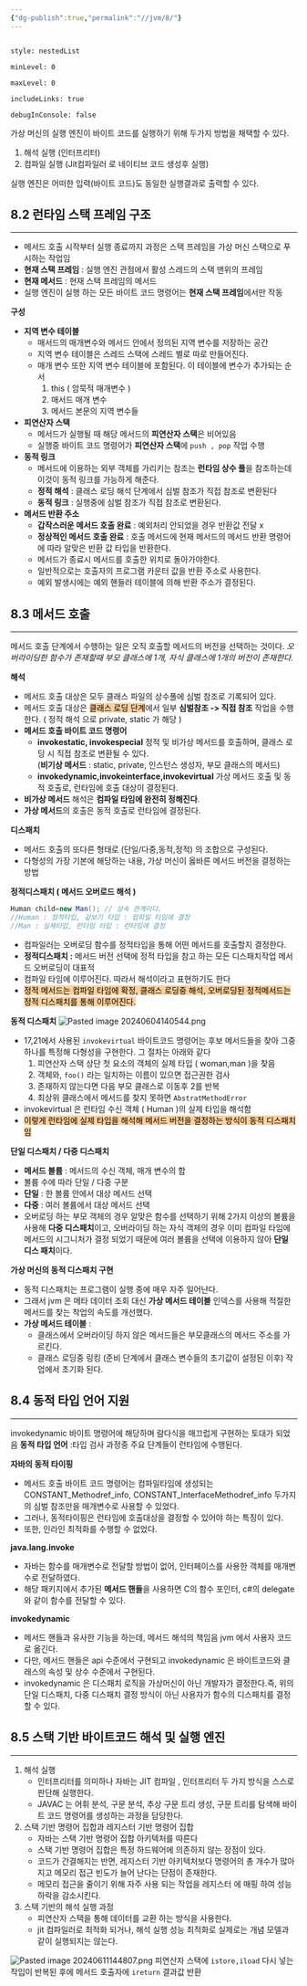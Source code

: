 ```yaml
---
{"dg-publish":true,"permalink":"//jvm/8/"}
---
```



```table-of-contents

style: nestedList

minLevel: 0

maxLevel: 0

includeLinks: true

debugInConsole: false

```

가상 머신의 실행 엔진이 바이트 코드를 실행하기 위해 두가지 방법을 채택할 수 있다.
1. 해석 실행 (인터프리터)
2. 컴파일 실행 (Jit컴파일러 로 네이티브 코드 생성후 실행)

실행 엔진은 어떠한 입력(바이트 코드)도 동일한 실행결과로 출력할 수 있다.


## 8.2 런타임 스택 프레임 구조
---
- 메서드 호출 시작부터 실행 종료까지 과정은 스택 프레임을 가상 머신 스택으로 푸시하는 작업임
- **현재 스택 프레임** : 실행 엔진 관점에서 활성 스레드의 스택 맨위의 프레임
- **현재 메서드** : 현재 스택 프레임의 메서드
- 실행 엔진이 실행 하는 모든 바이트 코드 명령어는 **현재 스택 프레임**에서만 작동

**구성**
- **지역 변수 테이블**
	- 매서드의 매개변수와 메서드 안에서 정의된 지역 변수를 저장하는 공간
	- 지역 변수 테이블은 스레드 스택에 스레드 별로 따로 만들어진다.
	- 매개 변수 또한 지역 변수 테이블에 포함된다. 이 테이블에 변수가 추가되는 순서
		1. this ( 암묵적 매개변수 )
		2. 매서드 매개 변수
		3. 메서드 본문의 지역 변수들
- **피연산자 스택**
	- 메서드가 실행될 때 해당 메서드의 **피연산자 스택**은 비어있음
	- 실행중 바이트 코드 명령어가 **피연산자 스택**에 `push , pop` 작업 수행
- **동적 링크**
	- 메서드에 이용하는 외부 객체를 가리키는 참조는 **런타임 상수 풀**을 참조하는데 이것이 동적 링크를 가능하게 해준다.
	- **정적 해석** : 클래스 로딩 해석 단계에서 심벌 참조가 직접 참조로 변환된다
	- **동적 링크** : 실행중에 심벌 참조가 직접 참조로 변환된다.
- **메서드 반환 주소**
	- **갑작스러운 메서드 호출 완료** : 예외처리 안되었을 경우 반환값 전달 x 
	- **정상적인 메서드 호출 완료**  : 호출 메서드에 현재 메서드의 메서드 반환 명령어에 따라 알맞은 반환 값 타입을 반환한다.
	- 메서드가 종료시 메서드를 호출한 위치로 돌아가야한다.
	- 일반적으로는 호출자의 프로그램 카운터 값을 반환 주소로 사용한다.
	- 예외 발생시에는 예외 핸들러 테이블에 의해 반환 주소가 결정된다.


## 8.3 메서드 호출
---
메서드 호출 단계에서 수행하는 일은 오직 호출할 메서드의 버전을 선택하는 것이다.
*오버라이딩한 함수가 존재할때 부모 클래스에 1개, 자식 클래스에 1개의 버전이 존재한다.*

**해석**
- 메서드 호출 대상은 모두 클래스 파일의 상수풀에 심벌 참조로 기록되어 있다.
- 메서드 호출 대상은 <mark style="background: #FFB86CA6;">클래스 로딩 단계</mark>에서 일부 **심벌참조 -> 직접 참조** 작업을 수행한다. ( 정적 해석 으로 private, static 가 해당  )
- **메서드 호출 바이트 코드 명령어**
	- **invokestatic, invokespecial** 
	  정적 및 비가상 메서드를 호출하며, 클래스 로딩 시 직접 참조로 변환될 수 있다.  
	  (**비기상 메서드** : static, private, 인스턴스 생성자, 부모 클래스의 메서드)
	- **invokedynamic,invokeinterface,invokevirtual**
	 가상 메서드 호출 및 동적 호출로, 런타임에 호출 대상이 결정된다.
- **비가상 메서드** 해석은 **컴파일 타임에 완전히 정해진다**.
- **가상 메서드**의 호출은 동적 호출로 런타임에 결정된다.


**디스패치**
- 메서드 호출의 또다른 형태로 (단일/다중,동적,정적) 의 조합으로 구성된다.
- 다형성의 가장 기본에 해당하는 내용, 가상 머신이 옳바른 메서드 버전을 결정하는 방법


**정적디스패치 ( 메서드 오버로드 해석 )**
```java
Human child=new Man(); // 상속 관계이다.
//Human : 정적타입, 겉보기 타입 : 컴파일 타임에 결정
//Man : 실제타입, 런타임 타입 : 런타임에 결정
```

- 컴파일러는 오버로딩 함수를 정적타입을 통해 어떤 메서드를 호출할지 결정한다.
- **정적디스패치 :** 메서드 버전 선택에 정적 타입을 참고 하는 모든 디스패치작업 메서드 오버로딩이 대표적
- 컴파일 타임에 이루어진다. 따라서 해석이라고 표현하기도 한다
- <mark style="background: #FFB86CA6;">정적 메서드는 컴파일 타임에 확정, 클래스 로딩중 해석, 오버로딩된 정적메서드는 정적 디스패치를 통해 이루어진다.</mark>

**동적 디스패치**
  ![Pasted image 20240604140544.png](/img/user/0.%20%EC%9D%B4%EB%AF%B8%EC%A7%80/Pasted%20image%2020240604140544.png)
- 17,21에서 사용된 `invokevirtual` 바이트코드 명령어는 후보 메서드들을 찾아 그중 하나를 특정해 다형성을 구현한다. 그 절차는 아래와 같다
  1. 피연산자 스택 상단 첫 요소의 객체의 실제 타입 ( woman,man )을 찾음
  2. 객체와, `foo()` 라는 일치하는 이름이 있으면 접근권한 검사
  3. 존재하지 않는다면 다음 부모 클래스로 이동후 2를 반복
  4. 최상위 클래스에서 메서드를 찾지 못하면 `AbstratMethodError`
- invokevirtual 은 런타임 수신 객체 ( Human )의 실제 타입을 해석함
- <mark style="background: #FFB86CA6;">이렇게 런타임에 실제 타입을 해석해 메서드 버전을 결정하는 방식이 동적 디스패치임</mark>


**단일 디스패치 / 다중 디스패치**
- **메서드 볼륨** : 메서드의 수신 객체, 매개 변수의 합
- 볼륨 수에 따라 단일 / 다중 구분
- **단일** : 한 볼륨 안에서 대상 메서드 선택 
- **다중** : 여러 볼륨에서 대상 메서드 선택
- 오버로딩 하는 부모 객체의 경우 알맞은 함수를 선택하기 위해 2가지 이상의 볼륨을 사용해 **다중 디스패치**이고, 오버라이딩 하는 자식 객체의 경우 이미 컴파일 타임에 메서드의 시그니처가 결정 되었기 때문에 여러 볼륨을 선택에 이용하지 않아 **단일 디스 패치**이다.


**가상 머신의 동적 디스패치 구현**
- 동적 디스패치는 프로그램이 실행 중에 매우 자주 일어난다.
- 그래서 jvm 은 메타 데이터 조회 대신 **가상 메서드 테이블** 인덱스를 사용해 적절한 메서드를 찾는 착업의 속도를 개선했다.
- **가상 메서드 테이블** : 
	- 클래스에서 오버라이딩 하지 않은 메서드들은 부모클래스의 메서드 주소를 가르킨다. 
	- 클래스 로딩중 링킹 (준비 단계에서 클래스 변수들의 초기값이 설정된 이후) 작업에서 초기화 된다. 


## 8.4 동적 타입 언어 지원
---
invokedynamic 바이트 명령어에 해당하며 람다식을 매끄럽게 구현하는 토대가 되었음
**동적 타입 언어** :타입 검사 과정중 주요 단계들이 런타임에 수행된다.

**자바의 동적 타이핑**
- 메서드 호출 바이트 코드 명령어는 컴파일타임에 생성되는 CONSTANT_Methodref_info,  CONSTANT_InterfaceMethodref_info 두가지의 심벌 참조만을  매개변수로 사용할 수 있었다.
- 그러나, 동적타이핑은 런타임에 호출대상을 결정할 수 있어야 하는 특징이 있다.
- 또한, 인라인 최적화를 수행할 수 없었다.

**java.lang.invoke**
- 자바는 함수를 매개변수로 전달할 방법이 없어, 인터페이스를 사용한 객체를 매개변수로 전달하였다.
- 해당 패키지에서 추가된 **메서드 핸들**을 사용하면 C의 함수 포인터, c#의 delegate 와 같이 함수를 전달할 수 있다.

**invokedynamic**
- 메서드 핸들과 유사한 기능을 하는데, 메서드 해석의 책임음 jvm 에서 사용자 코드로 옮긴다.
- 다만, 메서드 핸들은 api 수준에서 구현되고 invokedynamic 은 바이트코드와 클래스의 속성 및 상수 수준에서 구현된다.
- invokedynamic 은 디스패치 로직을 가상머신이 아닌 개발자가 결정한다.즉, 위의 단일 디스패치, 다중 디스패치 결정 방식이 아닌 사용자가 함수의 디스패치를 결정할 수 있다.

## 8.5 스택 기반 바이트코드 해석 및 실행 엔진
---
1. 해석 실행
   - 인터프리터를 의미하나 자바는 JIT 컴파일 , 인터프리터 두 가지 방식을 스스로 판단해 실행한다.
   - JAVAC 는 어휘 분석, 구문 분석, 추상 구문 트리 생성, 구문 트리를 탐색해 바이트 코드 명령어를 생성하는 과정을 담당한다.
2. 스택 기반 명령어 집합과 레지스터 기반 명령어 집합
   - 자바는 스택 기반 명령어 집합 아키텍처를 따른다
   - 스택 기반 명령어 집합은 특정 하드웨어에 의존하지 않는 장점이 있다.
   - 코드가 간결해지는 반면, 레지스터 기반 아키텍처보다 명령어의 총 개수가 많아지고 메모리 접근 빈도가 늘어 난다는 단점이 존재한다.
   - 메모리 접근을 줄이기 위해 자주 사용 되는 작업을 레지스터 에 매핑 하여 성능 하락을 감소시킨다. 
3. 스택 기반의 해석 실행 과정
   - 피연산자 스택을 통해 데이터를 교환 하는 방식을 사용한다.
   - jit 컴파일러로 최적화 되거나,  해석 실행 성능 최적화로 실제로는 개념 모델과 같이 실행되지는 않는다.

![Pasted image 20240611144807.png](/img/user/0.%20%EC%9D%B4%EB%AF%B8%EC%A7%80/Pasted%20image%2020240611144807.png)
피연산자 스택에 `istore,iload` 다시 넣는 작입이 반복된 후에 메서드 호출자에 `ireturn` 결과값 반환